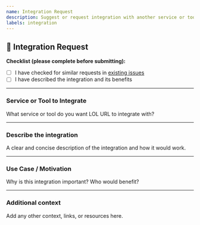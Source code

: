 ```yaml
---
name: Integration Request
description: Suggest or request integration with another service or tool
labels: integration
---
```


## 🔗 Integration Request

**Checklist (please complete before submitting):**
- [ ] I have checked for similar requests in [existing issues](https://github.com/Rohit-Dnath/LOL-URL/issues)
- [ ] I have described the integration and its benefits

---

### Service or Tool to Integrate
What service or tool do you want LOL URL to integrate with?

---

### Describe the integration
A clear and concise description of the integration and how it would work.

---

### Use Case / Motivation
Why is this integration important? Who would benefit?

---

### Additional context
Add any other context, links, or resources here.

